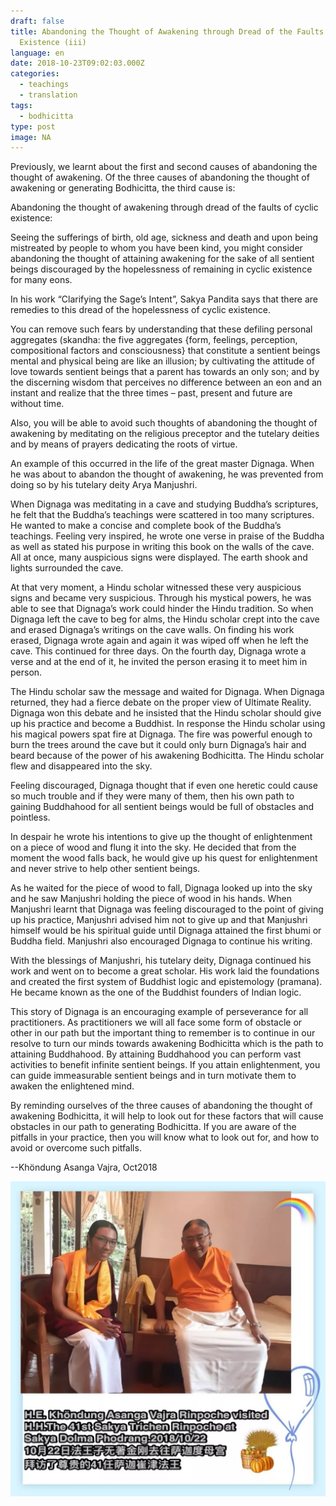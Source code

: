 ```yaml
---
draft: false
title: Abandoning the Thought of Awakening through Dread of the Faults of Cyclic
  Existence (iii)
language: en
date: 2018-10-23T09:02:03.000Z
categories:
  - teachings
  - translation
tags:
  - bodhicitta
type: post
image: NA
---
```




Previously, we learnt about the first and second causes of abandoning the thought of awakening.  Of the three causes of abandoning the thought of awakening or generating Bodhicitta, the third cause is:

Abandoning the thought of awakening through dread of the faults of cyclic existence:

Seeing the sufferings of birth, old age, sickness and death and upon being mistreated by people to whom you have been kind, you might consider abandoning the thought of attaining awakening for the sake of all sentient beings discouraged by the hopelessness of remaining in cyclic existence for many eons. 



In his work “Clarifying the Sage’s Intent”, Sakya Pandita says that there are remedies to this dread of the hopelessness of cyclic existence.  

You can remove such fears by understanding that these defiling personal aggregates (skandha: the five aggregates {form, feelings, perception, compositional factors and consciousness} that constitute a sentient beings mental and physical being are like an illusion; by cultivating the attitude of love towards sentient beings that a parent has towards an only son; and by the discerning wisdom that perceives no difference between an eon and an instant and realize that the three times – past, present and future are without time.



Also, you will be able to avoid such thoughts of abandoning the thought of awakening by meditating on the religious preceptor and the tutelary deities and by means of prayers dedicating the roots of virtue. 

An example of this occurred in the life of the great master Dignaga.  When he was about to abandon the thought of awakening, he was prevented from doing so by his tutelary deity Arya Manjushri.

When Dignaga was meditating in a cave and studying Buddha’s scriptures, he felt that the Buddha’s teachings were scattered in too many scriptures.  He wanted to make a concise and complete book of the Buddha’s teachings. Feeling very inspired, he wrote one verse in praise of the Buddha as well as stated his purpose in writing this book on the walls of the cave.  All at once, many auspicious signs were displayed.  The earth shook and lights surrounded the cave.  

At that very moment, a Hindu scholar witnessed these very auspicious signs and became very suspicious.  Through his mystical powers, he was able to see that Dignaga’s work could hinder the Hindu tradition.  So when Dignaga left the cave to beg for alms, the Hindu scholar crept into the cave and erased Dignaga’s writings on the cave walls.  On finding his work erased, Dignaga wrote again and again it was wiped off when he left the cave.  This continued for three days.  On the fourth day, Dignaga wrote a verse and at the end of it, he invited the person erasing it to meet him in person.  

The Hindu scholar saw the message and waited for Dignaga. When Dignaga returned, they had a fierce debate on the proper view of Ultimate Reality.  Dignaga won this debate and he insisted that the Hindu scholar should give up his practice and become a Buddhist.  In response the Hindu scholar using his magical powers spat fire at Dignaga.  The fire was powerful enough to burn the trees around the cave but it could only burn Dignaga’s hair and beard because of the power of his awakening Bodhicitta.  The Hindu scholar flew and disappeared into the sky. 



Feeling discouraged, Dignaga thought that if even one heretic could cause so much trouble and if they were many of them, then his own path to gaining Buddhahood for all sentient beings would be full of obstacles and pointless. 

In despair he wrote his intentions to give up the thought of enlightenment on a piece of wood and flung it into the sky.  He decided that from the moment the wood falls back, he would give up his quest for enlightenment and never strive to help other sentient beings. 

As he waited for the piece of wood to fall, Dignaga looked up into the sky and he saw Manjushri holding the piece of wood in his hands.  When Manjushri learnt that Dignaga was feeling discouraged to the point of giving up his practice, Manjushri advised him not to give up and that Manjushri himself would be his spiritual guide until Dignaga attained the first bhumi or Buddha field.  Manjushri also encouraged Dignaga to continue his writing. 

With the blessings of Manjushri, his tutelary deity, Dignaga continued his work and went on to become a great scholar.  His work laid the foundations and created the first system of Buddhist logic and epistemology (pramana).  He became known as the one of the Buddhist founders of Indian logic.



This story of Dignaga is an encouraging example of perseverance for all practitioners.  As practitioners we will all face some form of obstacle or other in our path but the important thing to remember is to continue in our resolve to turn our minds towards awakening Bodhicitta which is the path to attaining Buddhahood.  By attaining Buddhahood you can perform vast activities to benefit infinite sentient beings.  If you attain enlightenment, you can guide immeasurable sentient beings and in turn motivate them to awaken the enlightened mind.  

By reminding ourselves of the three causes of abandoning the thought of awakening Bodhicitta, it will help to look out for these factors that will cause obstacles in our path to generating Bodhicitta.  If you are aware of the pitfalls in your practice, then you will know what to look out for, and how to avoid or overcome such pitfalls. 



--Khöndung Asanga Vajra, Oct2018




![img](https://raw.githubusercontent.com/thogmedorje/up/master/uPic/640-20200510122944734.jpeg)



